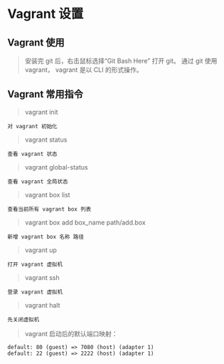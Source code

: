 Vagrant 设置
============

Vagrant 使用
------------
>安装完 git 后，右击鼠标选择“Git Bash Here” 打开 git。 通过 git 使用 vagrant， vagrant 是以 CLI 的形式操作。

Vagrant 常用指令
----------------
>vagrant init
```text
对 vagrant 初始化
```

>vagrant status
```text
查看 vagrant 状态
```

>vagrant global-status
```
查看 vagrant 全局状态
```

>vagrant box list
```text
查看当前所有 vagrant box 列表
```

>vagrant box add box_name path/add.box
```text
新增 vagrant box 名称 路径
```

>vagrant up
```text
打开 vagrant 虚拟机
```

>vagrant ssh
```text
登录 vagrant 虚拟机
```

>vagrant halt
```text
先关闭虚拟机
```

>vagrant 启动后的默认端口映射：
```text
default: 80 (guest) => 7080 (host) (adapter 1)
default: 22 (guest) => 2222 (host) (adapter 1)
```